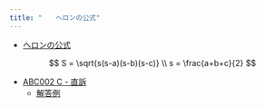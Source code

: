```yaml
---
title: "　　ヘロンの公式"
---
```


* [ヘロンの公式](https://ja.wikipedia.org/wiki/%E3%83%98%E3%83%AD%E3%83%B3%E3%81%AE%E5%85%AC%E5%BC%8F)

$$
S = \sqrt{s(s-a)(s-b)(s-c)} \\
s = \frac{a+b+c}{2}
$$

- [ABC002 C - 直訴](https://atcoder.jp/contests/abc002/tasks/abc002_3)
    - [解答例](https://atcoder.jp/contests/abc002/submissions/19379801)